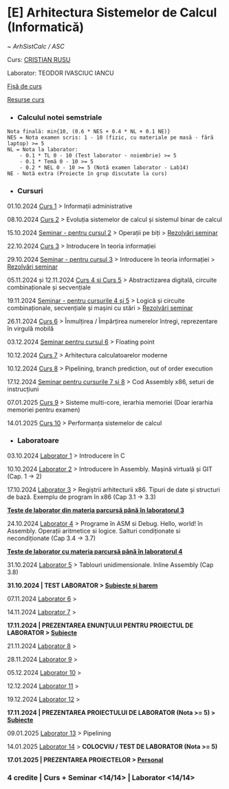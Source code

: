 # [E] Arhitectura Sistemelor de Calcul (Informatică)
~ *ArhSistCalc / ASC*

Curs: [CRISTIAN RUSU](mailto:cristian.rusu@fmi.unibuc.ro)

Laborator: TEODOR IVASCIUC IANCU

[Fișă de curs](https://cursuri.fmi.unibuc.ro/api/uploads/0a837b11-f157-4b1b-9b66-e742fb5d4ced.pdf)

[Resurse curs](https://cs.unibuc.ro/~crusu/asc/)



* ### Calculul notei semstriale

```
Nota finală: min{10, (0.6 * NES + 0.4 * NL + 0.1 NE)}
NES = Nota examen scris: 1 - 10 (fizic, cu materiale pe masă - fără laptop) >= 5
NL = Nota la laborator:
    - 0.1 * TL 0 - 10 (Test laborator - noiembrie) >= 5
    - 0.1 * Temă 0 - 10 >= 5
    - 0.2 * NEL 0 - 10 >= 5 (Notă examen laborator - Lab14)
NE - Notă extra (Proiecte în grup discutate la curs)
```


* ### Cursuri

01.10.2024 [Curs 1](./Cursuri/Curs%200x00.pdf) > Informații administrative

08.10.2024 [Curs 2](./Cursuri/Curs%200x01.pdf) > Evoluția sistemelor de calcul și sistemul binar de calcul

15.10.2024 [Seminar - pentru cursul 2](./Seminare/Seminarul%20I/Seminar%200x00.pdf) > Operații pe biți > [Rezolvări seminar](./Seminare/Seminarul%20I/Rezolvări.pdf)

22.10.2024 [Curs 3](./Cursuri/Curs%200x02.pdf) > Introducere în teoria informației

29.10.2024 [Seminar - pentru cursul 3](./Seminare/Seminarul%20II/Seminar%200x01.pdf) > Introducere în teoria informației > [Rezolvări seminar](./Seminare/Seminarul%20II/Rezolvări.pdf)

05.11.2024 și 12.11.2024 [Curs 4 și Curs 5](./Cursuri/Curs%200x03.pdf) > Abstractizarea digitală, circuite combinaționale și secvențiale

19.11.2024 [Seminar - pentru cursurile 4 și 5](./Seminare/Seminarul%20III/Seminar%200x02.pdf) > Logică și circuite combinaționale, secvențiale și mașini cu stări > [Rezolvări seminar](./Seminare/Seminarul%20III/Rezolvări.pdf)

26.11.2024 [Curs 6](./Cursuri/Curs%200x05.pdf) > Înmulțirea / Împărțirea numerelor întregi, reprezentare în virgulă mobilă

03.12.2024 [Seminar pentru cursul 6](./Seminare/Seminarul%20IV/Seminar%200x03.pdf) > Floating point

10.12.2024 [Curs 7](./Cursuri/Curs%200x06.pdf) > Arhitectura calculatoarelor moderne

10.12.2024 [Curs 8](./Cursuri/Curs%200x08.pdf) > Pipelining, branch prediction, out of order execution

17.12.2024 [Seminar pentru cursurile 7 și 8](./Seminare/Seminarul%20V/Seminar%200x04.pdf) > Cod Assembly x86, seturi de instrucțiuni

07.01.2025 [Curs 9](./Cursuri/Curs%200x09.pdf) > Sisteme multi-core, ierarhia memoriei (Doar ierarhia memoriei pentru examen)

14.01.2025 [Curs 10](./Cursuri/Curs%200x0A.pdf) > Performanța sistemelor de calcul


* ### Laboratoare

03.10.2024 [Laborator 1](../Arhitectura%20Sistemelor%20de%20Calcul/Laboratoare/Laboratorul%20I/) > Introducere în C

10.10.2024 [Laborator 2](../Arhitectura%20Sistemelor%20de%20Calcul/Laboratoare/Laboratorul%20II%20-%20V/) > Introducere în Assembly. Mașină virtuală și GIT (Cap. 1 -> 2)

17.10.2024 [Laborator 3](../Arhitectura%20Sistemelor%20de%20Calcul/Laboratoare/Laboratorul%20II%20-%20V/) > Regiștrii arhitecturii x86. Tipuri de date și structuri de bază. Exemplu de program în x86 (Cap 3.1 -> 3.3)

[**Teste de laborator din materia parcursă până în laboratorul 3**](./Laboratoare/Teste%20de%20laborator/Test%20Laborator%202.md)

24.10.2024 [Laborator 4](../Arhitectura%20Sistemelor%20de%20Calcul/Laboratoare/Laboratorul%20II%20-%20V/) > Programe în ASM si Debug. Hello, world! în Assembly. Operații aritmetice si logice. Salturi condiționate si necondiționate (Cap 3.4 -> 3.7)

[**Teste de laborator cu materia parcursă până în laboratorul 4**](./Laboratoare/Teste%20de%20laborator/Test%20Laborator%203.md)

31.10.2024 [Laborator 5](../Arhitectura%20Sistemelor%20de%20Calcul/Laboratoare/Laboratorul%20II%20-%20V/) > Tablouri unidimensionale. Inline Assembly (Cap 3.8)

**31.10.2024 | TEST LABORATOR > [Subiecte și barem](https://drive.google.com/file/d/1TDFnZe8cdy2Ky_BLvz2Ru8ibCIld2u7X/view?usp=drive_link)**

07.11.2024 [Laborator 6]() >

14.11.2024 [Laborator 7]() >

**17.11.2024 | PREZENTAREA ENUNȚULUI PENTRU PROIECTUL DE LABORATOR > [Subiecte](/Semestrul%20I/Arhitectura%20Sistemelor%20de%20Calcul/Proiecte/Proiect%20obligatoriu/)**

21.11.2024 [Laborator 8]() >

28.11.2024 [Laborator 9]() > 

05.12.2024 [Laborator 10]() >

12.12.2024 [Laborator 11]() >

19.12.2024 [Laborator 12]() >

**17.11.2024 | PREZENTAREA PROIECTULUI DE LABORATOR (Nota >= 5) > [Subiecte](/Semestrul%20I/Arhitectura%20Sistemelor%20de%20Calcul/Proiecte/Proiect%20obligatoriu/)**

09.01.2025 [Laborator 13]() > Pipelining

14.01.2025 [Laborator 14]() > **COLOCVIU / TEST DE LABORATOR (Nota >= 5)**

**17.01.2025 | PREZENTAREA PROIECTELOR > [Personal]()**


### **4 credite | Curs + Seminar <14/14> | Laborator <14/14>**